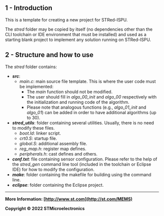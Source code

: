 ## 1 - Introduction

This is a template for creating a new project for STRed-ISPU.

The *stred* folder may be copied by itself (no dependencies other than the CLI toolchain or IDE environment that must be installed) and used as a starting blank project to implement any solution running on STRed-ISPU.


## 2 - Structure and how to use

The *stred* folder contains:

* ***src***:
  * *main.c*: main source file template. This is where the user code must be implemented:
    * The *main* function should not be modified.
    * The user should fill in *algo_00_init* and *algo_00* respectively with the initialization and running code of the algorithm.
    * Please note that analogous functions (e.g., *algo_01_init* and *algo_01*) can be added in order to have additional algorithms (up to 30).
* ***stred_utils***: folder containing several utilities. Usually, there is no need to modify these files.
  * *boot.ld*: linker script.
  * *crt0.S*: startup file.
  * *global.S*: additional assembly file.
  * *reg_map.h*: register map defines.
  * *peripherals.h*: cast defines and others.
* ***conf.txt***: file containing sensor configuration. Please refer to the help of the *stred_gen* command line tool (included in the toolchain or Eclipse IDE) for how to modify the configuration.
* ***make***: folder containing the makefile for building using the command line.
* ***eclipse***: folder containing the Eclipse project.

------

**More Information: [http://www.st.com](http://st.com/MEMS)**

**Copyright © 2022 STMicroelectronics**